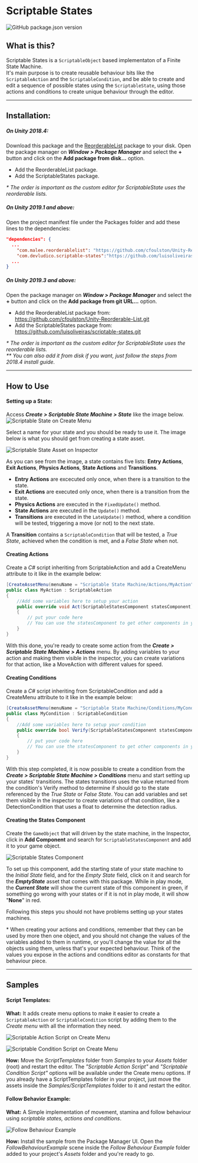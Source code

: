 # Scriptable States
![GitHub package.json version](https://img.shields.io/github/package-json/v/luisoliveiras/scriptable-states?color=green)


## What is this?
Scriptable States is a `ScriptableObject` based implementaton of a Finite State Machine.   
It's main purpose is to create reusable behaviour bits like the `ScriptableAction` and the `ScriptableCondition`, and be able to create and edit a sequence of possible states using the `ScriptableState`, using those actions and conditions to create unique behaviour through the editor.

---
## Installation:
##### On Unity 2018.4:
Download this package and the [ReorderableList](https://github.com/cfoulston/Unity-Reorderable-List) package to your disk.
Open the package manager on _**Window > Package Manager**_ and select the **+** button and click on the **Add package from disk...** option.
- Add the ReorderableList package.
- Add the ScriptableStates package.

_\* The order is important as the custom editor for ScriptableState uses the reorderable lists._

##### On Unity 2019.1 and above:
Open the project manifest file under the Packages folder and add these lines to the dependencies:
```json
"dependencies": {
  ...
    "com.malee.reorderablelist": "https://github.com/cfoulston/Unity-Reorderable-List.git",   
    "com.devludico.scriptable-states":"https://github.com/luisoliveiras/scriptable-states.git",
  ...
}

```

##### On Unity 2019.3 and above:
Open the package manager on _**Window > Package Manager**_ and select the **+** button and click on the **Add package from git URL...** option.
- Add the ReorderableList package from: https://github.com/cfoulston/Unity-Reorderable-List.git
- Add the ScriptableStates package from: https://github.com/luisoliveiras/scriptable-states.git

_\* The order is important as the custom editor for ScriptableState uses the reorderable lists._   
_\** You can also add it from disk if you want, just follow the steps from 2018.4 install guide._

---
## How to Use
#### Setting up a State:
Access _**Create > Scriptable State Machine > State**_ like the image below.
![Scriptable State on Create Menu](https://raw.githubusercontent.com/luisoliveiras/project-images/master/scriptable-states/create_menu_state_01.png?token=ADU3KQGHSWLQQHG5D7XG2LK64W2PC)

Select a name for your state and you should be ready to use it. The image below is what you should get from creating a state asset.

![Scriptable State Asset on Inspector](https://raw.githubusercontent.com/luisoliveiras/project-images/master/scriptable-states/inspector_state_01.png?token=ADU3KQFACBTJZPANEYHWPV264ZE3K)

As you can see from the image, a state contains five lists: **Entry Actions**, **Exit Actions**, **Physics Actions**, **State Actions** and **Transitions**.
- **Entry Actions** are excecuted only once, when there is a transition to the state.
- **Exit Actions** are executed only once, when there is a transition from the state.
- **Physics Actions** are executed in the `FixedUpdate()` method.
- **State Actions** are executed in the `Update()` method.
- **Transitions** are executed in the `LateUpdate()` method, where a condition will be tested, triggering a move (or not) to the next state.

A **Transition** contains a `ScriptableCondition` that will be tested, a _True State_, achieved when the condition is met, and a _False State_ when not.

#### Creating Actions
Create a _C#_ script inheriting from ScriptableAction and add a CreateMenu attribute to it like in the example below:

```csharp
[CreateAssetMenu(menuName = "Scriptable State Machine/Actions/MyAction", fileName = "new MyAction")]
public class MyAction : ScriptableAction
{
    //Add some variables here to setup your action
	public override void Act(ScriptableStatesComponent statesComponent)
	{
        // put your code here
        // You can use the statesComponent to get other components in your game object
	}
}
```
With this done, you're ready to create some action from the **_Create > Scriptable State Machine > Actions_** menu. By adding variables to your action and making them visible in the inspector, you can create variations for that action, like a MoveAction with different values for speed.

#### Creating Conditions
Create a _C#_ script inheriting from ScriptableCondition and add a CreateMenu attribute to it like in the example below:

```csharp
[CreateAssetMenu(menuName = "Scriptable State Machine/Conditions/MyCondition", fileName = "new MyCondition")]
public class MyCondition : ScriptableCondition
{
    //Add some variables here to setup your condition
	public override bool Verify(ScriptableStatesComponent statesComponent)
	{
        // put your code here
        // You can use the statesComponent to get other components in your game object
	}
}
```
With this step completed, it is now possible to create a condition from the **_Create > Scriptable State Machine > Conditions_** menu and start setting up your states' transitions. The states transitions uses the value returned from the condition's Verify method to determine if should go to the state referenced by the _True State_ or _False State_.
You can add variables and set them visible in the inspector to create variations of that condition, like a DetectionCondition that uses a float to determine the detection radius.

#### Creating the States Component
Create the `GameObject` that will driven by the state machine, in the Inspector, click in **Add Component** and search for `ScriptableStatesComponent` and add it to your game object.

![Scriptable States Component](https://raw.githubusercontent.com/luisoliveiras/project-images/master/scriptable-states/inspector_states_component_02.gif)

To set up this component, add the starting state of your state machine to the _Initial State_ field, and for the _Empty State_ field, click on it and search for the **_EmptyState_** asset that comes with this package. While in play mode, the **_Current State_** will show the current state of this component in green, if something go wrong with your states or if it is not in play mode, it will show "**None**" in red.

Following this steps you should not have problems setting up your states machines.

\* When creating your actions and conditions, remember that they can be used by more then one object, and you should not change the values of the variables added to them in runtime, or you'll change the value for all the objects using them, unless that's your expected behaviour. Think of the values you expose in the actions and conditions editor as constants for that behaviour piece.

---
## Samples
#### Script Templates:

**What:** It adds create menu options to make it easier to create a `ScriptableAction` or `ScriptableCondition` script by adding them to the _Create menu_ with all the information they need.

![Scriptable Action Script on Create Menu](https://raw.githubusercontent.com/luisoliveiras/project-images/master/scriptable-states/create_menu_action_script_01.png?token=ADU3KQA32EBV5SCMUFPBPUK64WT64)

![Scriptable Condition Script on Create Menu](https://raw.githubusercontent.com/luisoliveiras/project-images/master/scriptable-states/create_menu_condition_script_01.png?token=ADU3KQGNMLPQYYMZDTZSECK64WT2O)

**How:** Move the _ScriptTemplates_ folder from _Samples_ to your _Assets_ folder (root) and restart the editor. The _"Scriptable Action Script"_ and _"Scriptable Condition Script"_ options will be available under the Create menu options. If you already have a ScriptTemplates folder in your project, just move the assets inside the _Samples/ScriptTemplates_ folder to it and restart the editor.

#### Follow Behavior Example:

**What:** A Simple implementation of movement, stamina and follow behaviour using _scriptable states, actions and conditions_.

![Follow Behaviour Example](https://raw.githubusercontent.com/luisoliveiras/project-images/master/scriptable-states/follow_behaviour_example.gif)


**How:** Install the sample from the Package Manager UI. Open the _FollowBehaviourExample_ scene inside the _Follow Behaviour Example_ folder added to your project's _Assets_ folder and you're ready to go.

